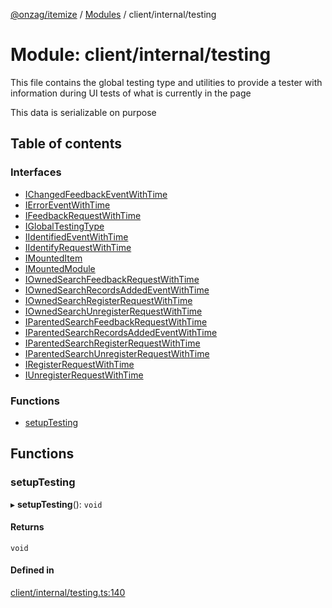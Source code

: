 [@onzag/itemize](../README.md) / [Modules](../modules.md) / client/internal/testing

# Module: client/internal/testing

This file contains the global testing type and utilities
to provide a tester with information during UI tests of what
is currently in the page

This data is serializable on purpose

## Table of contents

### Interfaces

- [IChangedFeedbackEventWithTime](../interfaces/client_internal_testing.IChangedFeedbackEventWithTime.md)
- [IErrorEventWithTime](../interfaces/client_internal_testing.IErrorEventWithTime.md)
- [IFeedbackRequestWithTime](../interfaces/client_internal_testing.IFeedbackRequestWithTime.md)
- [IGlobalTestingType](../interfaces/client_internal_testing.IGlobalTestingType.md)
- [IIdentifiedEventWithTime](../interfaces/client_internal_testing.IIdentifiedEventWithTime.md)
- [IIdentifyRequestWithTime](../interfaces/client_internal_testing.IIdentifyRequestWithTime.md)
- [IMountedItem](../interfaces/client_internal_testing.IMountedItem.md)
- [IMountedModule](../interfaces/client_internal_testing.IMountedModule.md)
- [IOwnedSearchFeedbackRequestWithTime](../interfaces/client_internal_testing.IOwnedSearchFeedbackRequestWithTime.md)
- [IOwnedSearchRecordsAddedEventWithTime](../interfaces/client_internal_testing.IOwnedSearchRecordsAddedEventWithTime.md)
- [IOwnedSearchRegisterRequestWithTime](../interfaces/client_internal_testing.IOwnedSearchRegisterRequestWithTime.md)
- [IOwnedSearchUnregisterRequestWithTime](../interfaces/client_internal_testing.IOwnedSearchUnregisterRequestWithTime.md)
- [IParentedSearchFeedbackRequestWithTime](../interfaces/client_internal_testing.IParentedSearchFeedbackRequestWithTime.md)
- [IParentedSearchRecordsAddedEventWithTime](../interfaces/client_internal_testing.IParentedSearchRecordsAddedEventWithTime.md)
- [IParentedSearchRegisterRequestWithTime](../interfaces/client_internal_testing.IParentedSearchRegisterRequestWithTime.md)
- [IParentedSearchUnregisterRequestWithTime](../interfaces/client_internal_testing.IParentedSearchUnregisterRequestWithTime.md)
- [IRegisterRequestWithTime](../interfaces/client_internal_testing.IRegisterRequestWithTime.md)
- [IUnregisterRequestWithTime](../interfaces/client_internal_testing.IUnregisterRequestWithTime.md)

### Functions

- [setupTesting](client_internal_testing.md#setuptesting)

## Functions

### setupTesting

▸ **setupTesting**(): `void`

#### Returns

`void`

#### Defined in

[client/internal/testing.ts:140](https://github.com/onzag/itemize/blob/73e0c39e/client/internal/testing.ts#L140)
